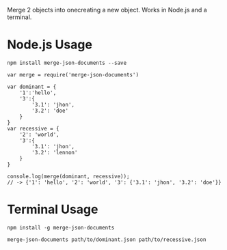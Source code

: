 Merge 2 objects into onecreating a new object.
Works in Node.js and a terminal.

# Node.js Usage

```
npm install merge-json-documents --save
```

```
var merge = require('merge-json-documents')

var dominant = {
    '1':'hello',
    '3':{
        '3.1': 'jhon',
        '3.2': 'doe'
    }
}
var recessive = {
    '2': 'world',
    '3':{
        '3.1': 'jhon',
        '3.2': 'lennon'
    }
}

console.log(merge(dominant, recessive));
// -> {'1': 'hello', '2': 'world', '3': {'3.1': 'jhon', '3.2': 'doe'}} 

```

# Terminal Usage

```
npm install -g merge-json-documents
```
```
merge-json-documents path/to/dominant.json path/to/recessive.json
```